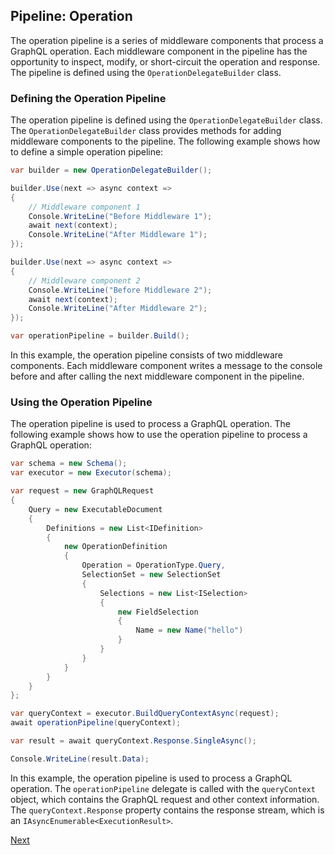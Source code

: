 ## Pipeline: Operation

The operation pipeline is a series of middleware components that process a GraphQL operation. Each middleware component in the pipeline has the opportunity to inspect, modify, or short-circuit the operation and response. The pipeline is defined using the `OperationDelegateBuilder` class.

### Defining the Operation Pipeline

The operation pipeline is defined using the `OperationDelegateBuilder` class. The `OperationDelegateBuilder` class provides methods for adding middleware components to the pipeline. The following example shows how to define a simple operation pipeline:

```csharp
var builder = new OperationDelegateBuilder();

builder.Use(next => async context =>
{
    // Middleware component 1
    Console.WriteLine("Before Middleware 1");
    await next(context);
    Console.WriteLine("After Middleware 1");
});

builder.Use(next => async context =>
{
    // Middleware component 2
    Console.WriteLine("Before Middleware 2");
    await next(context);
    Console.WriteLine("After Middleware 2");
});

var operationPipeline = builder.Build();
```

In this example, the operation pipeline consists of two middleware components. Each middleware component writes a message to the console before and after calling the next middleware component in the pipeline.

### Using the Operation Pipeline

The operation pipeline is used to process a GraphQL operation. The following example shows how to use the operation pipeline to process a GraphQL operation:

```csharp
var schema = new Schema();
var executor = new Executor(schema);

var request = new GraphQLRequest
{
    Query = new ExecutableDocument
    {
        Definitions = new List<IDefinition>
        {
            new OperationDefinition
            {
                Operation = OperationType.Query,
                SelectionSet = new SelectionSet
                {
                    Selections = new List<ISelection>
                    {
                        new FieldSelection
                        {
                            Name = new Name("hello")
                        }
                    }
                }
            }
        }
    }
};

var queryContext = executor.BuildQueryContextAsync(request);
await operationPipeline(queryContext);

var result = await queryContext.Response.SingleAsync();

Console.WriteLine(result.Data);
```

In this example, the operation pipeline is used to process a GraphQL operation. The `operationPipeline` delegate is called with the `queryContext` object, which contains the GraphQL request and other context information. The `queryContext.Response` property contains the response stream, which is an `IAsyncEnumerable<ExecutionResult>`.

[Next](xref://02-simple-usage.md)
